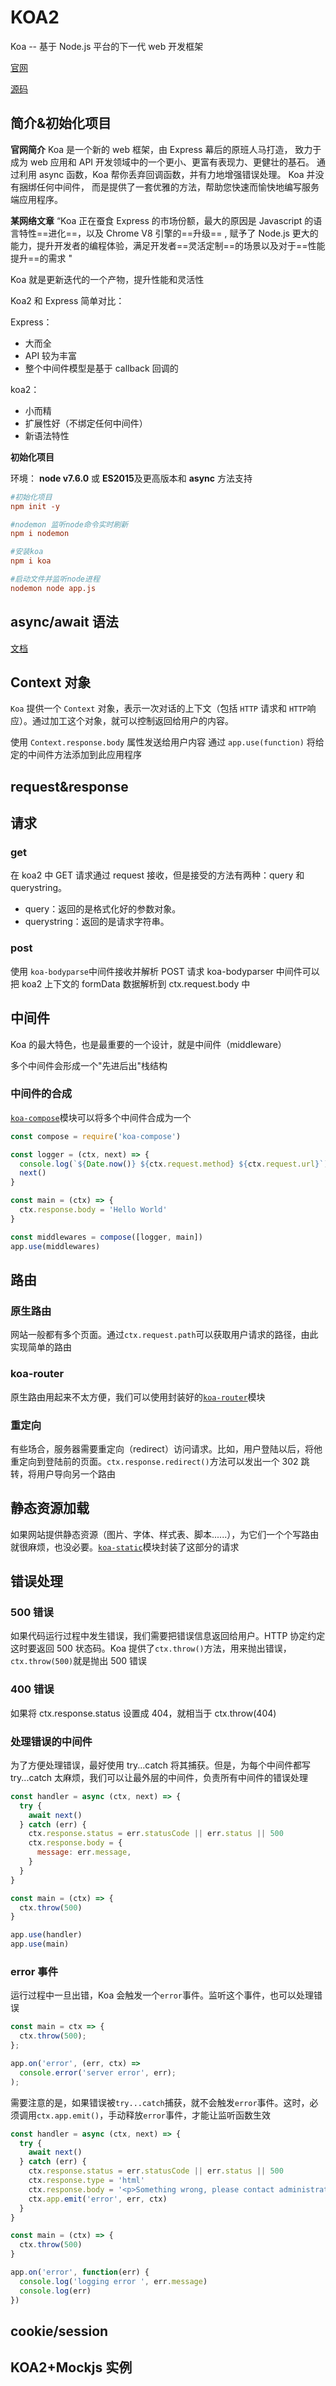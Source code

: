 # KOA2

Koa -- 基于 Node.js 平台的下一代 web 开发框架

[官网](https://koa.bootcss.com/)

[源码](https://github.com/koajs/koa/)

## 简介&初始化项目

**官网简介**
Koa 是一个新的 web 框架，由 Express 幕后的原班人马打造， 致力于成为 web 应用和 API 开发领域中的一个更小、更富有表现力、更健壮的基石。 通过利用 async 函数，Koa 帮你丢弃回调函数，并有力地增强错误处理。 Koa 并没有捆绑任何中间件， 而是提供了一套优雅的方法，帮助您快速而愉快地编写服务端应用程序。

**某网络文章**
“Koa 正在蚕食 Express 的市场份额，最大的原因是 Javascript 的语言特性==进化==，以及 Chrome V8 引擎的==升级== , 赋予了 Node.js 更大的能力，提升开发者的编程体验，满足开发者==灵活定制==的场景以及对于==性能提升==的需求 "

Koa 就是更新迭代的一个产物，提升性能和灵活性

Koa2 和 Express 简单对比：

Express：

- 大而全
- API 较为丰富
- 整个中间件模型是基于 callback 回调的

koa2：

- 小而精
- 扩展性好（不绑定任何中间件）
- 新语法特性

**初始化项目**

环境： **node v7.6.0** 或 **ES2015**及更高版本和 **async** 方法支持

```toml
#初始化项目
npm init -y

#nodemon 监听node命令实时刷新
npm i nodemon

#安装koa
npm i koa

#启动文件并监听node进程
nodemon node app.js
```

## async/await 语法

[文档](https://es6.ruanyifeng.com/#docs/async)

## Context 对象

`Koa` 提供一个 `Context` 对象，表示一次对话的上下文（包括 `HTTP` 请求和 `HTTP`响应）。通过加工这个对象，就可以控制返回给用户的内容。

使用 `Context.response.body` 属性发送给用户内容
通过 `app.use(function)` 将给定的中间件方法添加到此应用程序

## request&response

## 请求

### get

在 koa2 中 GET 请求通过 request 接收，但是接受的方法有两种：query 和 querystring。

- query：返回的是格式化好的参数对象。
- querystring：返回的是请求字符串。

### post

使用 `koa-bodyparse`中间件接收并解析 POST 请求
koa-bodyparser 中间件可以把 koa2 上下文的 formData 数据解析到 ctx.request.body 中

## 中间件

Koa 的最大特色，也是最重要的一个设计，就是中间件（middleware）

多个中间件会形成一个"先进后出"栈结构

### 中间件的合成

[`koa-compose`](https://www.npmjs.com/package/koa-compose)模块可以将多个中间件合成为一个

```js
const compose = require('koa-compose')

const logger = (ctx, next) => {
  console.log(`${Date.now()} ${ctx.request.method} ${ctx.request.url}`)
  next()
}

const main = (ctx) => {
  ctx.response.body = 'Hello World'
}

const middlewares = compose([logger, main])
app.use(middlewares)
```

## 路由

### 原生路由

网站一般都有多个页面。通过`ctx.request.path`可以获取用户请求的路径，由此实现简单的路由

### koa-router

原生路由用起来不太方便，我们可以使用封装好的[`koa-router`](https://github.com/ZijianHe/koa-router)模块

### 重定向

有些场合，服务器需要重定向（redirect）访问请求。比如，用户登陆以后，将他重定向到登陆前的页面。`ctx.response.redirect()`方法可以发出一个 302 跳转，将用户导向另一个路由

## 静态资源加载

如果网站提供静态资源（图片、字体、样式表、脚本......），为它们一个个写路由就很麻烦，也没必要。[`koa-static`](https://www.npmjs.com/package/koa-static)模块封装了这部分的请求

## 错误处理

### 500 错误

如果代码运行过程中发生错误，我们需要把错误信息返回给用户。HTTP 协定约定这时要返回 500 状态码。Koa 提供了`ctx.throw()`方法，用来抛出错误，`ctx.throw(500)`就是抛出 500 错误

### 400 错误

如果将 ctx.response.status 设置成 404，就相当于 ctx.throw(404)

### 处理错误的中间件

为了方便处理错误，最好使用 try...catch 将其捕获。但是，为每个中间件都写 try...catch 太麻烦，我们可以让最外层的中间件，负责所有中间件的错误处理

```js
const handler = async (ctx, next) => {
  try {
    await next()
  } catch (err) {
    ctx.response.status = err.statusCode || err.status || 500
    ctx.response.body = {
      message: err.message,
    }
  }
}

const main = (ctx) => {
  ctx.throw(500)
}

app.use(handler)
app.use(main)
```

### error 事件

运行过程中一旦出错，Koa 会触发一个`error`事件。监听这个事件，也可以处理错误

```js
const main = ctx => {
  ctx.throw(500);
};

app.on('error', (err, ctx) =>
  console.error('server error', err);
);
```

需要注意的是，如果错误被`try...catch`捕获，就不会触发`error`事件。这时，必须调用`ctx.app.emit()`，手动释放`error`事件，才能让监听函数生效

```js
const handler = async (ctx, next) => {
  try {
    await next()
  } catch (err) {
    ctx.response.status = err.statusCode || err.status || 500
    ctx.response.type = 'html'
    ctx.response.body = '<p>Something wrong, please contact administrator.</p>'
    ctx.app.emit('error', err, ctx)
  }
}

const main = (ctx) => {
  ctx.throw(500)
}

app.on('error', function(err) {
  console.log('logging error ', err.message)
  console.log(err)
})
```

## cookie/session

## KOA2+Mockjs 实例
